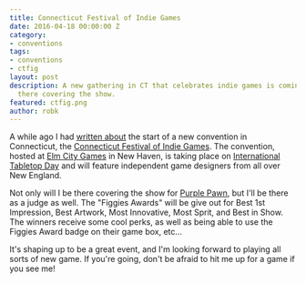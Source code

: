 ```yaml
---
title: Connecticut Festival of Indie Games
date: 2016-04-18 00:00:00 Z
category:
- conventions
tags:
- conventions
- ctfig
layout: post
description: A new gathering in CT that celebrates indie games is coming. I'll be
  there covering the show.
featured: ctfig.png
author: robk
---
```


A while ago I had [written about](http://www.purplepawn.com/2016/02/connecticut-festival-of-indie-games/) the start of a new convention in Connecticut, the [Connecticut Festival of Indie Games](http://ct-fig.com). The convention, hosted at [Elm City Games](https://www.facebook.com/ElmCityGames/) in New Haven, is taking place on [International Tabletop Day](http://geekandsundry.com/table-top-day/) and will feature independent game designers from all over New England.

Not only will I be there covering the show for [Purple Pawn](http://purplepawn.com), but I'll be there as a judge as well. The "Figgies Awards" will be give out for Best 1st Impression, Best Artwork, Most Innovative, Most Sprit, and Best in Show. The winners receive some cool perks, as well as being able to use the Figgies Award badge on their game box, etc...

It's shaping up to be a great event, and I'm looking forward to playing all sorts of new game. If you're going, don't be afraid to hit me up for a game if you see me!
